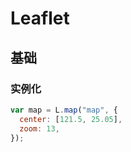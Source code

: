 # Leaflet

## 基础

### 实例化

```js
var map = L.map("map", {
  center: [121.5, 25.05],
  zoom: 13,
});
```
